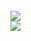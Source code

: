 <br>
<img src="https://github-readme-stats.vercel.app/api?username=Your_GitHub_Username&show_icons=true">
<br>
<img src="https://github-readme-stats.vercel.app/api/top-langs/?username=erend0&theme=onedark&layout=compact">
<br>
